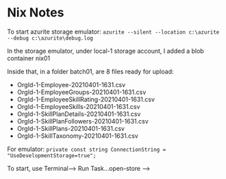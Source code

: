 # Nix Notes

To start azurite storage emulator:
`azurite --silent --location c:\azurite --debug c:\azurite\debug.log`

In the storage emulator, under local-1 storage account, I added a blob container nix01

Inside that, in a folder batch01, are 8 files ready for upload:

- OrgId-1-Employee-20210401-1631.csv
- OrgId-1-EmployeeGroups-20210401-1631.csv
- OrgId-1-EmployeeSkillRating-20210401-1631.csv
- OrgId-1-EmployeeSkills-20210401-1631.csv
- OrgId-1-SkillPlanDetails-20210401-1631.csv
- OrgId-1-SkillPlanFollowers-20210401-1631.csv
- OrgId-1-SkillPlans-20210401-1631.csv
- OrgId-1-SkillTaxonomy-20210401-1631.csv

For emulator:
`private const string ConnectionString = "UseDevelopmentStorage=true";`

To start, use 
Terminal--> Run Task...open-store --> 
